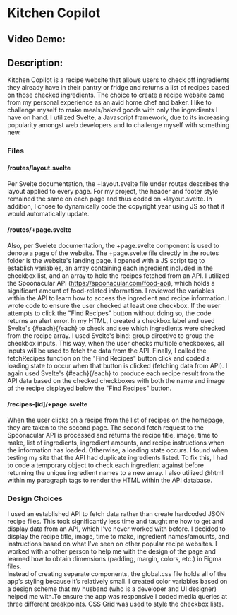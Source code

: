 # Kitchen Copilot
## Video Demo:  <URL HERE>
## Description:

Kitchen Copilot is a recipe website that allows users to check off ingredients they already have in their pantry or fridge and returns a list of recipes based on those checked ingredients. The choice to create a recipe website came from my personal experience as an avid home chef and baker. I like to challenge myself to make meals/baked goods with only the ingredients I have on hand.
I utilized Svelte, a Javascript framework, due to its increasing popularity amongst web developers and to challenge myself with something new. 

### Files
#### /routes/layout.svelte
Per Svelte documentation, the +layout.svelte file under routes describes the layout applied to every page. For my project, the header and footer style remained the same on each page and thus coded on +layout.svelte. In addition, I chose to dynamically code the copyright year using JS so that it would automatically update.  

#### /routes/+page.svelte 
Also, per Svelete documentation, the +page.svelte component is used to denote a page of the website. The +page.svelte file directly in the routes folder is the website's landing page. I opened with a JS script tag to establish variables, an array containing each ingredient included in the checkbox list, and an array to hold the recipes fetched from an API. 
I utilized the Spoonacular API (https://spoonacular.com/food-api), which holds a significant amount of food-related information. I reviewed the variables within the API to learn how to access the ingredient and recipe information. 
I wrote code to ensure the user checked at least one checkbox. If the user attempts to click the "Find Recipes" button without doing so, the code returns an alert error. 
In my HTML, I created a checkbox label and used Svelte's {#each}{/each} to check and see which ingredients were checked from the recipe array. I used Svelte's bind: group directive to group the checkbox inputs. This way, when the user checks multiple checkboxes, all inputs will be used to fetch the data from the API. Finally, I called the fetchRecipes function on the "Find Recipes" button click and coded a loading state to occur when that button is clicked (fetching data from API).
I again used Svelte's {#each}{/each} to produce each recipe result from the API data based on the checked checkboxes with both the name and image of the recipe displayed below the "Find Recipes" button.

#### /recipes-[id]/+page.svelte
When the user clicks on a recipe from the list of recipes on the homepage, they are taken to the second page. The second fetch request to the Spoonacular API is processed and returns the recipe title, image, time to make, list of ingredients, ingredient amounts, and recipe instructions when the information has loaded. Otherwise, a loading state occurs.
I found when testing my site that the API had duplicate ingredients listed. To fix this, I had to code a temporary object to check each ingredient against before returning the unique ingredient names to a new array. I also utilized @html within my paragraph tags to render the HTML within the API database.

### Design Choices
I used an established API to fetch data rather than create hardcoded JSON recipe files. This took significantly less time and taught me how to get and display data from an API, which I've never worked with before. 
I decided to display the recipe title, image, time to make, ingredient names/amounts, and instructions based on what I've seen on other popular recipe websites. I worked with another person to help me with the design of the page and learned how to obtain dimensions (padding, margin, colors, etc.) in Figma files.  
Instead of creating separate components, the global.css file holds all of the app’s styling because it’s relatively small. I created color variables based on a design scheme that my husband (who is a developer and UI designer) helped me with.To ensure the app was responsive I coded media queries at three different breakpoints. CSS Grid was used to style the checkbox lists. 

